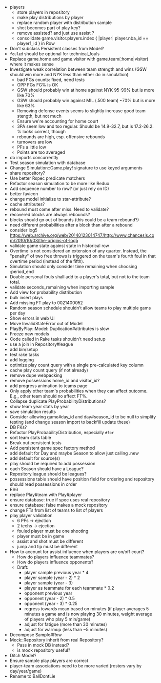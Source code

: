  * players
   * store players in repository
   * make play distributions by player
   * replace random player with distribution sample
   * shot becomes part of play key?
   * remove assisted? and just use assist ?
   * consolidate game.visitor.players.index { |player| player.nba_id == player1_id } in Row
 * Don't subclass Persistent classes from Model?
 * `fouled` should be optional for technical_fouls
 * Replace game.home and game.visitor with game.team(:home|visitor) where it makes sense
 * Investigate weak correlation between team strength and wins (GSW should win more and NYK less than either do in simulation)
   * bad FGs counts: fixed, need tests
   * OPP FGs FG% is OK
   * GSW should probably win at home against NYK 95-99% but is more like 70%
   * GSW should probably win against MIL (.500 team) ~70% but is more like 63%
   * Removing defense events seems to slightly increase good team stength, but not much
   * Ensure we're accounting for home court
   * 3PA seem low and too regular. Should be 14.9-32.7, but is 17.2-26.2. % looks correct, though
   * rebounds are high, esp. offensive rebounds
   * turnovers are low
   * PFs a little low
   * Points are too averaged
 * do imports concurrently
 * Test season simulation with database
 * Change Simulation::Game.play! signature to use keyed arguments
  * share repository?
 * Use better Rspec predicate matchers
 * Refactor season simulation to be more like Redux
 * Add sequence number to row? (or just rely on ID)
 * better favicon
 * change model initialize to star-attribute?
 * cache attributes?
 * rebound must come after miss. Need to validate?
 * recovered blocks are always rebounds?
 * blocks should go out of bounds (this could be a team rebound?)
 * need different probabilities after a block than after a rebound
 * consider log5 https://web.archive.org/web/20140123014747/http://www.chancesis.com/2010/10/03/the-origins-of-log5
 * validate game state against state in historical row
 * Overtime is not considered an extension of any quarter. Instead, the "penalty" of two free throws is triggered on the team's fourth foul in that overtime period (instead of the fifth).
 * Simulation should only consider time remaining when choosing :period_end
 * Double personal fouls shall add to a player's total, but not to the team total.
 * validate seconds_remaining when importing sample
 * Add view for probability distribution
 * bulk insert plays
 * Add missing FT play to 0021400052
 * Random season schedule shouldn't allow teams to play multiple gams per day
 * Show errors in web UI
 * Move InvalidStateError out of Model
 * PlayByPlay::Model::Duplication#attributes is slow
 * Freeze new models
 * Code called in Rake tasks shouldn't need setup
 * use a join in Repository#league
 * add bin/setup
 * test rake tasks
 * add logging
 * optimize play count query with a single pre-calculated key column
 * cache play count query (if not already)
 * remove dupe webpacking
 * remove possessions home_id and visitor_id?
 * add progress animation to teams page
 * Only apply other team's probabilities when they can affect outcome. E.g., other team should no affect FT%.
 * Collapse duplicate PlayProbabilityDistributions?
 * show team year stats by year
 * save simulation results
 * Consider allowing game#day_id and day#season_id to be null to simplify testing (and change season import to backfill update these)
 * DB FKs?
 * Refactor PlayProbabilityDistribution, especially `#for`
 * sort team stats table
 * Break out persistent tests
 * Add persistent game spec factory method
 * add default for Day and maybe Season to allow just calling .new
 * add default for source(s)
 * play should be required to add possession
 * each Season should have a League?
 * Repository.league should be leagues?
 * possessions table should have position field for ordering and repository should read possessions in order
 * ES6
 * replace Play#team with Play#player
 * ensure database: true if spec uses real repository
 * ensure database: false makes a mock repository
 * change FTs from list of teams to list of players
 * play player validation
   * 6 PFs -> ejection
   * 2 techs -> ejection
   * fouled player must be one shooting
   * player must be in game
   * assist and shot must be different
   * jump and tip must be different
 * How to account for assist influence when players are on/off court?
   * How do players influence teammates?
   * How do players influence opponents?
   * Draft:
     * player sample previous year * 4
     * player sample (year - 2) * 2
     * player sample (year - 3)
     * player as teammate for each teammate * 0.2
     * opponent previous year
     * opponent (year - 2) * 0.5
     * opponent (year - 3) * 0.25
     * regress towards mean based on minutes (if player averages 5 minutes a game and is now playing 30 minutes, weight average of players who play 5 min/game)
     * adjust for fatigue (more than 30 minutes)
     * adjust for warmup (less than ~5 minutes)
 * Decompose Sample#Row
 * Mock::Repository inherit from real Repository?
   * Pass in mock DB instead?
   * is mock repository useful?
 * Ditch Model?
 * Ensure sample play players are correct
 * player-team associations need to be more varied (rosters vary by day/year/game)
 * Rename to BallDontLie
